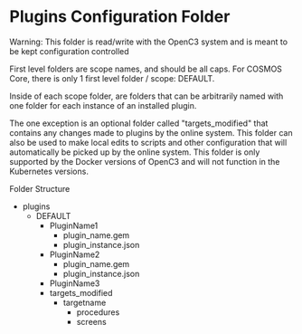 # Plugins Configuration Folder

Warning: This folder is read/write with the OpenC3 system and is meant to be kept configuration controlled

First level folders are scope names, and should be all caps. For COSMOS Core, there is only 1 first level folder / scope: DEFAULT.

Inside of each scope folder, are folders that can be arbitrarily named with one folder for each instance of an installed plugin.

The one exception is an optional folder called "targets_modified" that contains any changes made to plugins by the online system.
This folder can also be used to make local edits to scripts and other configuration that will automatically be picked up by the online system.
This folder is only supported by the Docker versions of OpenC3 and will not function in the Kubernetes versions.

Folder Structure

- plugins
  - DEFAULT
    - PluginName1
      - plugin_name.gem
      - plugin_instance.json
    - PluginName2
      - plugin_name.gem
      - plugin_instance.json
    - PluginName3
    - targets_modified
      - targetname
        - procedures
        - screens
